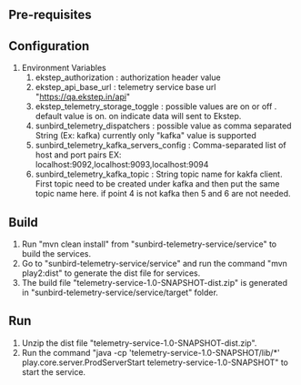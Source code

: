 ## Pre-requisites
## Configuration
1. Environment Variables
    1. ekstep_authorization : authorization header value
    2. ekstep_api_base_url : telemetry service base url "https://qa.ekstep.in/api"
	3. ekstep_telemetry_storage_toggle : possible values are on or off . default value is on. on indicate data will sent to Ekstep.
	4. sunbird_telemetry_dispatchers : possible value as comma separated String (Ex: kafka) currently only "kafka" value is supported
    5. sunbird_telemetry_kafka_servers_config : Comma-separated list of host and port pairs EX: localhost:9092,localhost:9093,localhost:9094
    6. sunbird_telemetry_kafka_topic :  String topic name for kakfa client.	First topic need to be created under kafka and then put the same topic name here.
	     if point 4 is not kafka then 5 and 6 are not needed.

## Build
1. Run "mvn clean install" from "sunbird-telemetry-service/service" to build the services.
2. Go to "sunbird-telemetry-service/service" and run the command "mvn play2:dist" to generate the dist file for services.
3. The build file "telemetry-service-1.0-SNAPSHOT-dist.zip" is generated in "sunbird-telemetry-service/service/target" folder.

## Run
1. Unzip the dist file "telemetry-service-1.0-SNAPSHOT-dist.zip".
2. Run the command "java -cp 'telemetry-service-1.0-SNAPSHOT/lib/*' play.core.server.ProdServerStart telemetry-service-1.0-SNAPSHOT" to start the service.